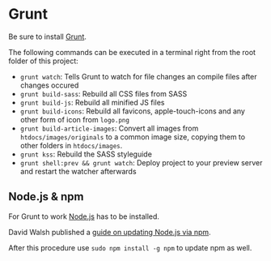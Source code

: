 Grunt
=====

Be sure to install [Grunt](http://gruntjs.com/).

The following commands can be executed in a terminal right from the root folder of this project:

* `grunt watch`: Tells Grunt to watch for file changes an compile files after changes occured
* `grunt build-sass`: Rebuild all CSS files from SASS
* `grunt build-js`: Rebuild all minified JS files
* `grunt build-icons`: Rebuild all favicons, apple-touch-icons and any other form of icon from `logo.png`
* `grunt build-article-images`: Convert all images from `htdocs/images/originals` to a common image size, copying them to other folders in `htdocs/images`.
* `grunt kss`: Rebuild the SASS styleguide
* `grunt shell:prev && grunt watch`: Deploy project to your preview server and restart the watcher afterwards

Node.js & npm
-------------

For Grunt to work [Node.js](https://nodejs.org/) has to be installed.

David Walsh published a [guide on updating Node.js via npm](http://davidwalsh.name/upgrade-nodejs).

After this procedure use `sudo npm install -g npm` to update npm as well.
